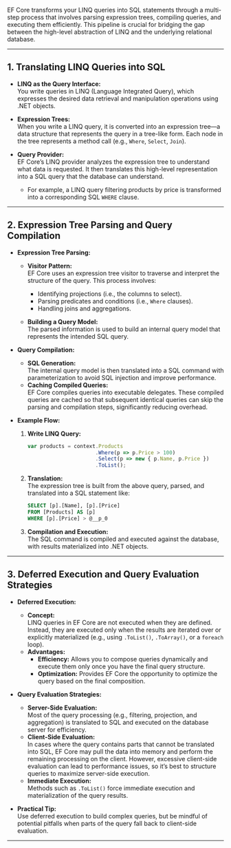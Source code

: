 EF Core transforms your LINQ queries into SQL statements through a multi-step process that involves parsing expression trees, compiling queries, and executing them efficiently. This pipeline is crucial for bridging the gap between the high-level abstraction of LINQ and the underlying relational database.

---

## 1. Translating LINQ Queries into SQL

- **LINQ as the Query Interface:**  
  You write queries in LINQ (Language Integrated Query), which expresses the desired data retrieval and manipulation operations using .NET objects.

- **Expression Trees:**  
  When you write a LINQ query, it is converted into an expression tree—a data structure that represents the query in a tree-like form. Each node in the tree represents a method call (e.g., `Where`, `Select`, `Join`).

- **Query Provider:**  
  EF Core’s LINQ provider analyzes the expression tree to understand what data is requested. It then translates this high-level representation into a SQL query that the database can understand.  
  - For example, a LINQ query filtering products by price is transformed into a corresponding SQL `WHERE` clause.

---

## 2. Expression Tree Parsing and Query Compilation

- **Expression Tree Parsing:**
  - **Visitor Pattern:**  
    EF Core uses an expression tree visitor to traverse and interpret the structure of the query. This process involves:
    - Identifying projections (i.e., the columns to select).
    - Parsing predicates and conditions (i.e., `Where` clauses).
    - Handling joins and aggregations.
  
  - **Building a Query Model:**  
    The parsed information is used to build an internal query model that represents the intended SQL query.

- **Query Compilation:**
  - **SQL Generation:**  
    The internal query model is then translated into a SQL command with parameterization to avoid SQL injection and improve performance.
  - **Caching Compiled Queries:**  
    EF Core compiles queries into executable delegates. These compiled queries are cached so that subsequent identical queries can skip the parsing and compilation steps, significantly reducing overhead.

- **Example Flow:**
  1. **Write LINQ Query:**
     ```typescript
     var products = context.Products
                           .Where(p => p.Price > 100)
                           .Select(p => new { p.Name, p.Price })
                           .ToList();
     ```
  2. **Translation:**  
     The expression tree is built from the above query, parsed, and translated into a SQL statement like:
     ```sql
     SELECT [p].[Name], [p].[Price]
     FROM [Products] AS [p]
     WHERE [p].[Price] > @__p_0
     ```
  3. **Compilation and Execution:**  
     The SQL command is compiled and executed against the database, with results materialized into .NET objects.

---

## 3. Deferred Execution and Query Evaluation Strategies

- **Deferred Execution:**
  - **Concept:**  
    LINQ queries in EF Core are not executed when they are defined. Instead, they are executed only when the results are iterated over or explicitly materialized (e.g., using `.ToList()`, `.ToArray()`, or a `foreach` loop).
  - **Advantages:**  
    - **Efficiency:** Allows you to compose queries dynamically and execute them only once you have the final query structure.
    - **Optimization:** Provides EF Core the opportunity to optimize the query based on the final composition.

- **Query Evaluation Strategies:**
  - **Server-Side Evaluation:**  
    Most of the query processing (e.g., filtering, projection, and aggregation) is translated to SQL and executed on the database server for efficiency.
  - **Client-Side Evaluation:**  
    In cases where the query contains parts that cannot be translated into SQL, EF Core may pull the data into memory and perform the remaining processing on the client. However, excessive client-side evaluation can lead to performance issues, so it’s best to structure queries to maximize server-side execution.
  - **Immediate Execution:**  
    Methods such as `.ToList()` force immediate execution and materialization of the query results.
  
- **Practical Tip:**  
  Use deferred execution to build complex queries, but be mindful of potential pitfalls when parts of the query fall back to client-side evaluation.

---